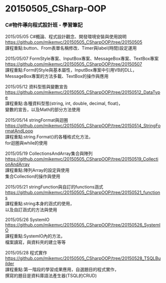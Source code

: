 # 20150505_CSharp-OOP
<h3>C#物件導向程式設計班 - 學習筆記</h3>

2015/05/05 C#概論、程式設計觀念、開發環境安裝與使用說明<br />
https://github.com/mikemvc/20150505_CSharpOOP/tree/20150505<br />
課程重點:button、From表單名稱修改、Timer與label(時間)設定運用<br />

2015/05/07 FormStyle專案、InputBox專案、MessageBox專案、TextBox專案
https://github.com/mikemvc/20150505_CSharpOOP/tree/20150507<br />
課程重點:Form的Style與基本屬性，InputBox專案中引用VB的DLL，<br />
MessageBox專案的方法多載、TextBox的操作與應用<br />

2015/05/12 資料型態與變數宣告<br />
https://github.com/mikemvc/20150505_CSharpOOP/tree/20150512_DataType<br />
課程重點:各種資料型態(string, int, double, decimal, float)，<br />
變數的宣告，以及Math的部分方法使用<br />

2015/05/14 stringFormat與迴圈<br />
https://github.com/mikemvc/20150505_CSharpOOP/tree/20150514_StringFormatAndLoop<br />
課程重點:string.Format()的各種格式化方法，<br />
for迴圈與while的使用<br />

2015/05/19 CollectionsAndArray集合與陣列<br />
https://github.com/mikemvc/20150505_CSharpOOP/tree/20150519_CollectionAndArray<br />
課程重點:陣列Array的設定與使用<br />
集合Collection的操作與使用<br />

2015/05/21 stringFunction與自訂的functions涵式<br />
https://github.com/mikemvc/20150505_CSharpOOP/tree/20150521_functions<br />
課程重點:string本身的涵式的使用，<br />
以及自訂涵式的方法與使用<br />

2015/05/26 SystemIO<br />
https://github.com/mikemvc/20150505_CSharpOOP/tree/20150526_SystemIO<br />
課程重點:SystemIO內的方法，<br />
檔案讀寫，與資料夾的建立等等<br />

2015/05/28 程式實作<br />
https://github.com/mikemvc/20150505_CSharpOOP/tree/20150528_TSQLBuilder<br />
課程重點:第一階段的學習成果應用，自選題目的程式實作，<br />
撰寫的題目是資料庫語法產生器(TSQL的CRUD)<br />
